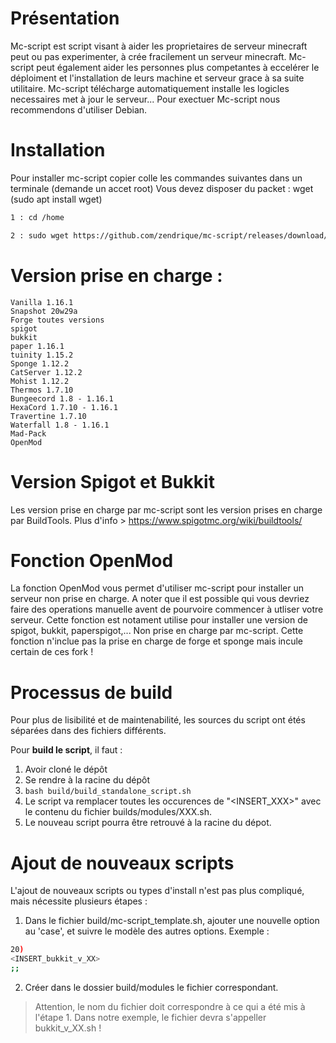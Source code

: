 # Présentation
Mc-script est script visant à aider les proprietaires de serveur minecraft peut ou pas experimenter, à crée fracilement un serveur minecraft.
Mc-script peut également aider les personnes plus competantes à eccelérer le déploiment et l'installation de leurs machine et serveur grace à sa suite utilitaire.
Mc-script télécharge automatiquement installe les logicles necessaires met à jour le serveur...
Pour exectuer Mc-script nous recommendons d'utiliser Debian.

# Installation
Pour installer mc-script copier colle les commandes suivantes dans un terminale (demande un accet root)
Vous devez disposer du packet : wget (sudo apt install wget)
```bash
1 : cd /home

2 : sudo wget https://github.com/zendrique/mc-script/releases/download/1.2/boot.sh && sudo bash boot.sh
```
# Version prise en charge :
```
Vanilla 1.16.1
Snapshot 20w29a
Forge toutes versions
spigot
bukkit
paper 1.16.1
tuinity 1.15.2
Sponge 1.12.2
CatServer 1.12.2
Mohist 1.12.2
Thermos 1.7.10
Bungeecord 1.8 - 1.16.1
HexaCord 1.7.10 - 1.16.1
Travertine 1.7.10
Waterfall 1.8 - 1.16.1
Mad-Pack
OpenMod
```
# Version Spigot et Bukkit
Les version prise en charge par mc-script sont les version prises en charge par BuildTools.
Plus d'info > https://www.spigotmc.org/wiki/buildtools/

# Fonction OpenMod
La fonction OpenMod vous permet d'utiliser mc-script pour installer un serveur non prise en charge.
A noter que il est possible qui vous devriez faire des operations manuelle avent de pourvoire commencer à utliser votre serveur.
Cette fonction est notament utilise pour installer une version de spigot, bukkit, paperspigot,... Non prise en charge par mc-script.
Cette fonction n'inclue pas la prise en charge de forge et sponge mais incule certain de ces fork !

# Processus de build
Pour plus de lisibilité et de maintenabilité, les sources du script ont étés séparées dans des fichiers différents.

Pour **build le script**, il faut :

1. Avoir cloné le dépôt
2. Se rendre à la racine du dépôt
3. `bash build/build_standalone_script.sh`
4. Le script va remplacer toutes les occurences de "<INSERT_XXX>" avec le contenu du fichier builds/modules/XXX.sh.
5. Le nouveau script pourra être retrouvé à la racine du dépot.

# Ajout de nouveaux scripts
L'ajout de nouveaux scripts ou types d'install n'est pas plus compliqué, mais nécessite plusieurs étapes :

1. Dans le fichier build/mc-script_template.sh, ajouter une nouvelle option au 'case', et suivre le modèle des autres options. Exemple :
```bash
20) 
<INSERT_bukkit_v_XX>
;;
```
2. Créer dans le dossier build/modules le fichier correspondant.
> Attention, le nom du fichier doit correspondre à ce qui a été mis à l'étape 1. Dans notre exemple, le fichier devra s'appeller bukkit_v_XX.sh !
